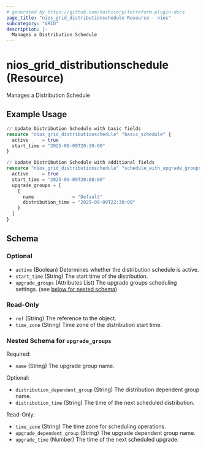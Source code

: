```yaml
---
# generated by https://github.com/hashicorp/terraform-plugin-docs
page_title: "nios_grid_distributionschedule Resource - nios"
subcategory: "GRID"
description: |-
  Manages a Distribution Schedule
---
```


# nios_grid_distributionschedule (Resource)

Manages a Distribution Schedule

## Example Usage

```terraform
// Update Distribution Schedule with basic fields
resource "nios_grid_distributionschedule" "basic_schedule" {
  active     = true
  start_time = "2025-09-09T20:30:00"
}

// Update Distribution Schedule with additional fields
resource "nios_grid_distributionschedule" "schedule_with_upgrade_groups" {
  active     = true
  start_time = "2025-09-09T20:00:00"
  upgrade_groups = [
    {
      name              = "Default"
      distribution_time = "2025-09-09T22:30:00"
    }
  ]
}
```

<!-- schema generated by tfplugindocs -->
## Schema

### Optional

- `active` (Boolean) Determines whether the distribution schedule is active.
- `start_time` (String) The start time of the distribution.
- `upgrade_groups` (Attributes List) The upgrade groups scheduling settings. (see [below for nested schema](#nestedatt--upgrade_groups))

### Read-Only

- `ref` (String) The reference to the object.
- `time_zone` (String) Time zone of the distribution start time.

<a id="nestedatt--upgrade_groups"></a>
### Nested Schema for `upgrade_groups`

Required:

- `name` (String) The upgrade group name.

Optional:

- `distribution_dependent_group` (String) The distribution dependent group name.
- `distribution_time` (String) The time of the next scheduled distribution.

Read-Only:

- `time_zone` (String) The time zone for scheduling operations.
- `upgrade_dependent_group` (String) The upgrade dependent group name.
- `upgrade_time` (Number) The time of the next scheduled upgrade.
